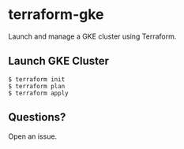 # terraform-gke

Launch and manage a GKE cluster using Terraform.

## Launch GKE Cluster

```
$ terraform init
$ terraform plan
$ terraform apply
```

## Questions?

Open an issue.
